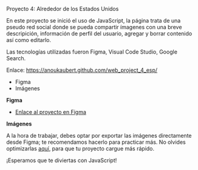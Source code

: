 Proyecto 4: Alrededor de los Estados Unidos

En este proyecto se inició el uso de JavaScript, la página trata de una pseudo red social donde se pueda compartir ímagenes con una breve descripición, información de perfil del usuario, agregar y borrar contenido así como editarlo.

Las tecnologías utilizadas fueron Figma, Visual Code Studio, Google Search.

Enlace: https://anoukaubert.github.com/web_project_4_esp/

* Figma
* Imágenes

**Figma**

* [Enlace al proyecto en Figma](https://www.figma.com/file/LDMgqWesKpQkIwhOfEBuTS/WEB%2C-Sprint-5%3A-Around-The-U.S.-%7C-desktop-%2B-mobile?node-id=0%3A1)

**Imágenes**

A la hora de trabajar, debes optar por exportar las imágenes directamente desde Figma; te recomendamos hacerlo para practicar más. No olvides optimizarlas [aquí](https://tinypng.com/), para que tu proyecto cargue más rápido. 

¡Esperamos que te diviertas con JavaScript!
